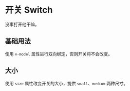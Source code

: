 # 开关 Switch
没事打开他干嘛。


## 基础用法
使用 `v-model` 属性进行双向绑定，否则开关将不会改变。
<demo src="./src/switch/basic.vue"/>


## 大小
使用 `size` 属性改变开关的大小，提供 `small`、`medium` 两种尺寸。
<demo src="./src/switch/size.vue"/>